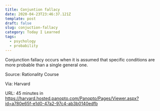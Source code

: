 ```yaml
---
title: Conjuntion fallacy
date: 2020-04-23T23:46:37.121Z
template: post
draft: false
slug: conjuction-fallacy
category: Today I Learned
tags:
  - psychology
  - probability
---
```


Conjunction fallacy occurs when it is assumed that specific conditions are more probable than a single general one.

Source: Rationality Course

Via: Harvard

URL: 45 minutes in https://harvard.hosted.panopto.com/Panopto/Pages/Viewer.aspx?id=a780e65f-e1d0-47a2-97c4-ab3b0140edfb
